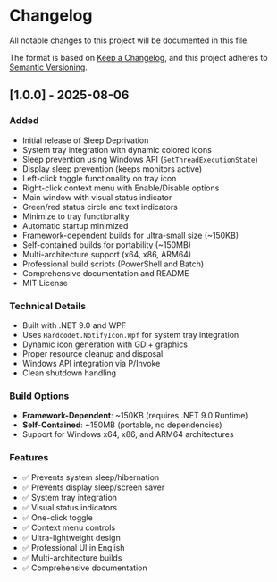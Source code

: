 # Changelog

All notable changes to this project will be documented in this file.

The format is based on [Keep a Changelog](https://keepachangelog.com/en/1.0.0/),
and this project adheres to [Semantic Versioning](https://semver.org/spec/v2.0.0.html).

## [1.0.0] - 2025-08-06

### Added

- Initial release of Sleep Deprivation
- System tray integration with dynamic colored icons
- Sleep prevention using Windows API (`SetThreadExecutionState`)
- Display sleep prevention (keeps monitors active)
- Left-click toggle functionality on tray icon
- Right-click context menu with Enable/Disable options
- Main window with visual status indicator
- Green/red status circle and text indicators
- Minimize to tray functionality
- Automatic startup minimized
- Framework-dependent builds for ultra-small size (~150KB)
- Self-contained builds for portability (~150MB)
- Multi-architecture support (x64, x86, ARM64)
- Professional build scripts (PowerShell and Batch)
- Comprehensive documentation and README
- MIT License

### Technical Details

- Built with .NET 9.0 and WPF
- Uses `Hardcodet.NotifyIcon.Wpf` for system tray integration
- Dynamic icon generation with GDI+ graphics
- Proper resource cleanup and disposal
- Windows API integration via P/Invoke
- Clean shutdown handling

### Build Options

- **Framework-Dependent**: ~150KB (requires .NET 9.0 Runtime)
- **Self-Contained**: ~150MB (portable, no dependencies)
- Support for Windows x64, x86, and ARM64 architectures

### Features

- ✅ Prevents system sleep/hibernation
- ✅ Prevents display sleep/screen saver
- ✅ System tray integration
- ✅ Visual status indicators
- ✅ One-click toggle
- ✅ Context menu controls
- ✅ Ultra-lightweight design
- ✅ Professional UI in English
- ✅ Multi-architecture builds
- ✅ Comprehensive documentation
